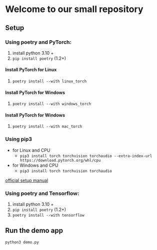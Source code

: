 # Welcome to our small repository

## Setup

### Using poetry and PyTorch:

1. install python 3.10 +
2. `pip install poetry` (1.2+)

#### Install PyTorch for Linux

1. `poetry install --with linux_torch`

#### Install PyTorch for Windows

1. `poetry install --with windows_torch`

#### Install PyTorch for Windows

1. `poetry install --with mac_torch`

### Using pip3

- for Linux and CPU
  - ```pip3 install torch torchvision torchaudio --extra-index-url https://download.pytorch.org/whl/cpu```
- for Windows and CPU
  - ```pip3 install torch torchvision torchaudio```

[official setup manual](https://pytorch.org/get-started/locally/)

### Using poetry and Tensorflow:

1. install python 3.10 +
2. `pip install poetry` (1.2+)
3. `poetry install --with tensorflow`

## Run the demo app

`python3 demo.py`
